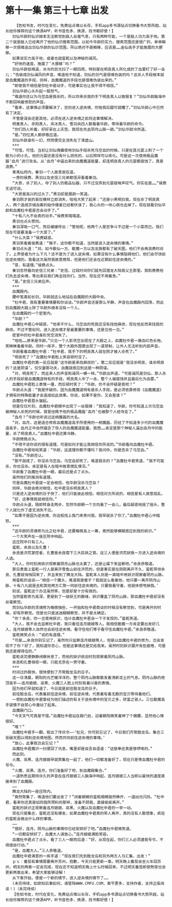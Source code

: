 # 第十一集 第三十七章 出发
        【告知书友，时代在变化，免费站点难以长存，手机app多书源站点切换看书大势所趋，站长给你推荐的这个换源APP，听书音色多、换源、找书都好使！】
       剑仙华颜的仙识根本无法察觉到敌人丝毫气息，只有两种可能，一个是敌人功力高于他。第二个就是敌人已经离开了他的仙识搜索范围。以如今华颜的实力，搜索范围还是很广的，单单瞬移一次很难逃出剑仙华颜的仙识范围。所以绝对不是瞬移，应该是……金仙高手才能施展的大挪移。
       如果说实力高于他，或者也就蛮乾以及神秘的澜风。
       “好快的速度，施展了‘大挪移’吗？”
       剑仙华颜低喃道，冰冷的目光扫了一眼四周，特别是在明良真人所化成的了血雾盯了好一会儿：“伪装成剑仙澜风的声音，难道他不知道，剑仙的剑气是很难伪装的吗？这杀人手段根本就是血魔魔道的手段，同样，血魔魔道的手段也是很难伪装出来的。”
       “即使我不相信是你杜中君动手，可是事实也让我不得不相信。”
       剑仙华颜心头升起一股怒气。
       “难道你还以为乌空血是我杀的，所以你来杀我的手下明良真人以做报复？”剑仙华颜脑海中不断回响着愤怒的声音。
       “看来，这事情必须要解决了，否则进入逆央境，你拖我后腿可就糟了。”剑仙华颜心中已然有了决定。
       不管是误会还是其他，必须在进入逆央境之前将这事情解决。
       明善真人、赤阳真人、岚冰真人、雪羽央四人都看着华颜，等待着华颜的命令。
       “你们四人听着，好好呆在上天宫。我现在先去阴月山脉一趟。”剑仙华颜冷然道。
       “是。”四位真人都恭敬应道。
       剑仙华颜身形一幻，然而便完全消失在了清虚山。
       ×××
       “可惜，可惜，当初让剑仙傀儡使用剑仙手段杀死乌空血的时候，只是在其元婴上刺了一个极为小的小孔，他的元婴还是没有什么损伤的，以后照样可以炼化。可是这一次使用极品魔器‘血月’进行攻击。从‘血月’中逼出来的血魔魔道能量，却连明良真人的元婴都腐蚀了，真是浪费。”
       青禹仙府内，秦羽一个人故意哀叹道。
       一旁的侯费、黑羽以及史信三兄弟都怪异看着秦羽。
       “大哥，杀了别人，夺了别人的极品仙器，只不过没弄到元婴就唉声叹气。你实在是……”侯费无话可说。
       “大哥是高兴的过头了。”黑羽却是展颜一笑道。
       秦羽刚才装的哀叹模样立即消失，哈哈大笑了起来：“还是小黑明白我，现在杀了明良真人，两个造成京城血案的始作俑者已经都伏诛了，我心头的一块心病也去掉了。现在就看剑仙华颜和血魔杜中君是否会动手了。”
       “十有八九不会真的动手。”侯费笑嘻嘻道。
       黑羽也点头赞同。
       秦羽深吸一口气，而后缓缓呼出：“管他呢，他两个人是否争斗不过是一个小菜而已。我们现在可是要准备一个大菜了。”
       “什么大菜？”侯费疑惑。
       黑羽笑看着侯费道：“猴子，这你都不知道，当然是进入逆央境的事情。”
       秦羽点头道：“对。如今散仙一方、散魔一方以及龙族都有了破天图。他们不会再浪费时间了。上界使者为什么下凡？还不是为了进入逆央境，如果没有什么事情阻碍他们，他们会尽快前往逆央境的。我看这次虽然我故意搅局，但是他们还会在近期前往逆央境的。”
       “恩，有道理。”侯费点头。
       秦羽忽然看向史信三兄弟：“史信，过段时间你们就先回潜龙大陆我父王那里。我和费费他们先去逆央境，等出来后我们再去找你们。当然，现在还不用着急。”
       “是。”史信三兄弟应声。
       ×××
       血魔殿内。
       腰杆笔直如长剑，华颜就这么地站在血魔殿的大殿中央。
       “杜中君，我有重要事情要和你谈谈。”华颜声音还是那么平静，声音在血魔殿内回荡，而此刻血魔殿大殿上除了华颜外根本没有一个人。
       在血魔殿的一个密室内。
       “华颜？”
       血魔杜中君心中疑惑，“他来干什么，乌空血的死我还没有找他麻烦，现在他反而来找我的麻烦。不过不管如何，进入逆央境才是最重要的事情，还是见他一见。”
       密室中的杜中君身形凭空消失了。
       “哈哈……原来是华颜。”只见一个人影凭空出现在了大殿之上，血魔杜中君一袭血红色长袍，笑眯眯看着华颜。同时一挥手，整个大殿外围便出现了一道禁制，让外人无法听到内部声音。
       华颜看着血魔杜中君：“杜中君，我手下的明良真人就在刚才被人杀死了。”
       “明良死了？”血魔杜中君脸上笑容顿时没了。
       血魔杜中君的第一反应就是‘这华颜是来找麻烦的’。第二反应就是‘我没杀明良，谁杀明良的？这是阴谋’。仅仅霎那功夫，血魔就感应到这是一种阴谋。
       “对，明良死了。而且来人的声音和澜风一模一样。”华颜出声道，“可是澜风是剑仙，那人杀人的手段却是血魔魔道特有的手段，明良真人中了一击，整个人被腐蚀并且最后化为血雾。”
       血魔杜中君脸上表情一僵，而后顿时笑了：“华颜，你不会怀疑是我吧？”
       华颜点头道：“我是怀疑你。因为血魔魔道特有是杀人手段，是必须依靠修炼《血魔魔道》才拥有的特殊能量才会造成如此效果。你说，如果不是你，又会是谁？”
       血魔杜中君眉头皱起。
       但是仅仅片刻，血魔杜中君眼中出现了一丝狠辣：“我知道了，华颜，你可知道上次乌空血被神秘人杀死的时候，我曾经赐予他的极品魔器‘血月’也被那个人给夺走了。”
       “血月？”华颜也听说过这柄魔器的大名。
       “对，血月，这是适合修炼血魔魔道高手所使用的一柄魔器，历经了不知道多少代的血魔魔道高手，血月之中自然蕴含了惊人的血魔魔道能量。我想……肯定是那个神秘人逼出血月中的能量，杀了明良真人。”血魔杜中君还算冷静。
       华颜微微点头。
       “不得不说你说的很有道理。可是如何才能让我相信你所说的。”华颜看向血魔杜中君。
       血魔杜中君哈哈笑道：“华颜，这道理你都不懂吗？我问你，你是否杀了乌空血。”
       “没有。”华颜否认。
       “那不就成了，你没杀乌空血。乌空血却死了。难道我杀的？”血魔杜中君笑道，“我不可能杀，你也没杀。肯定是有人在暗中故意搅乱情况。”
       华颜看了血魔杜中君一眼，最后还是点了点头。
       虽然他们的推测有道理。
       可是血魔杜中君就一定会相信，他华颜没杀乌空血？
       同样，华颜会绝对相信，杜中君没杀明良真人？
       只是进入逆央境的日子快了，他们只能彼此相信。相信对方所说的，相信是有人故意捣乱。
       “好，这事情我就相信你。”
       华颜点头道，随即转身走两步，忽然华颜朝一个方向看了一会儿，最后疑惑地摇了摇头，整个人就化作了虚无消失不见。
       “如果不是因为逆央境，你这般找上我门来责问我，我早就杀了你了。”血魔杜中君心中暗怒。
       ×××
       “这华颜的灵魂修为比之杜中君，还要略微高上一筹，竟然能够模糊感应到我的妖识。”
       一个大笑声在一座庄院中响起。
       这庄院中只有三人。
       蛮乾，余良以及孔曹！
       余良是洪荒掌控者，孔曹是余良麾下三大巨妖之首。这三人便是洪荒妖族一方进入逆央境的人选。
       “大人，你时刻用妖识观察着阴月山脉也太累了，还是让属下来监察吧。”余良恭敬道。
       那日表面上蛮乾一行人是离开雪鱼山前往洪荒的，但是事实是在刚刚离开不久，蛮乾带领余良、孔曹就悄悄回来了，并且来到了腾龙大陆。蛮乾本人则是一直暗中用妖识观察着阴月山脉。
       用蛮乾的话说——‘相信一个魔头，难道我是傻子？我就这么看着他，他只要一离开阴月山脉，十有八九就是去和其他两方汇聚一同前往逆央境的。只要我看守着，他就休想甩掉我。’
       别说，蛮乾这个办法虽然笨，但是却是十分有效的。
       当然蛮乾修为高深，更是到了一级妖王的巅峰，妖识覆盖了阴月山脉，那血魔杜中君却没有丝毫察觉。
       而剑仙华颜的灵魂修为略微强些，一开始和杜中君商谈的时候没有察觉到，可是离开的时候，却有所察觉。但是也只是迷迷糊糊察觉，并不是太确定。
       “你？余良，你一旦使用妖识，估计血魔杜中君会一下子发现的。”蛮乾笑道。
       “大人，我不会去监察杜中君，我只看住连月娘娘等人。我相信散魔一方肯定要出发好几人，连月娘娘等人自然也会前往逆央境。看守住他们等于看守住血魔杜中君。”余良恭敬道。
       蛮乾微笑点头：“说的有道理。”
       “可是……余良你别忘记了，虽然你只监察连月娘娘等人，但是以血魔杜中君的修为，岂会发现不了你？好了，我知道你忠心，但是这事情还是交给我来。虽然时刻妖识展开有些疲倦，可是我还是撑得住的。”
       蛮乾说完便静静闭眼休息了，而他的妖识依旧时刻观察着阴月山脉。
       余良和孔曹相视一眼，只能无奈在一旁守着。
       ×××
       时间过的极快，很快便到了齐聚殷龙岛的日子。
       这一日清晨，朝阳的光芒暖洋洋的，整个阴月山脉都散发着清新泥土的气息。阴月山脉的绝顶高手——连月娘娘、巫黑、火魔三人脸上时刻有着兴奋的表情。
       因为他们早就知道了，今日就是前往殷龙岛的日子。
       前往殷龙岛，代表着前往逆央境，前往逆央境，代表着有着无数的宝贝等待着他们。
       一想到血魔杜中君曾经为他们描述的有关于逆央境中的宝贝之多，财富之骇人。三位散魔高手就情不自禁心中激动了起来。
       血魔殿门口。
       “今天天气可真是不错。”血魔杜中君站在殿门处，迎着朝阳微笑着伸了个懒腰，显然他心情很好。
       “哦？”
       血魔杜中君手一翻，取出了传讯令——‘杜兄，你可别忘记了，今日我们齐聚殷龙岛，集合三张破天图以得到逆央境地图。然而共同前往逆央境的事情。’
       “放心，此事我岂会忘记？”
       血魔杜中君魔识一扫便回了讯息，嘴里却是自言自语道：“这敖奉还真是够啰嗦的。”
       而此刻。
       火魔、巫黑、连月娘娘早就聚集在一起了，他们一切都准备好了，现在只是等血魔杜中君的号令。
       “火魔、巫黑、连月，你们准备好了吧，到血魔殿集合。”
       一道熟悉且期待许久的声音在连月娘娘三人脑海中响起，连月娘娘三人当即以最快的速度直接来到了血魔殿。
       ……
       腾龙大陆的一座庄院内。
       “竟然聚集了，难道他们要出发了？”闭着眼睛的蛮乾眼睛陡然睁开，一道凶光闪烁。“杜中君，看来你还真是如同我所预料的那样，准备不顾我，直接偷偷离开。”
       蛮乾的妖识正观察着连月娘娘、巫黑、火魔以及血魔杜中君的一举一动。
       现在只是集合，蛮乾还没有爆发，如果血魔杜中君真的带人离开，真的没有人敢想象，疯狂的蛮乾会做出什么样的事情。
       ……
       “很好，连月，阴月山脉的事情你已经安排好了吧。”血魔杜中君微笑道。
       “一切都安排好了，血魔大人请放心。”连月娘娘满脸笑容。
       血魔杜中君点了点头，看了三人一眼而后道：“好，从现在起，你们三人必须遵我号令，不得擅自行动。”
       “是，血魔大人。”三人恭敬道。
       血魔杜中君满意的一挥手道：“现在我们先到殷龙岛和另外两方人马汇集，出发！”
       ｐｓ：番茄有事情需要离开苏州，抱歉，今天只能更新一章。明天晚上番茄会坐火车回苏州，明天的两章一定会完成，现在还不知道明天晚上什么时候回来，不过明天番茄即使熬夜也会更新两章出来，希望大家能够谅解！
       从下章开始，便是一个新的情节，进入逆央境的情节了……
       (未完待续，如欲知后事如何，请登陆WWW.CMFU.COM，章节更多，支持作者，支持正版阅读！)（未完待续）
       【告知书友，时代在变化，免费站点难以长存，手机app多书源站点切换看书大势所趋，站长给你推荐的这个换源APP，听书音色多、换源、找书都好使！】